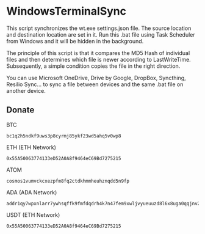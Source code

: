 # WindowsTerminalSync
This script synchronizes the wt.exe settings.json file. The source location and destination location are set in it. Run this .bat file using Task Scheduler from Windows and it will be hidden in the background.

The principle of this script is that it compares the MD5 Hash of individual files and then determines which file is newer according to LastWriteTime. Subsequently, a simple condition copies the file in the right direction.

You can use Microsoft OneDrive, Drive by Google, DropBox, Syncthing, Resilio Sync... to sync a file between devices and the same .bat file on another device.


## Donate

BTC
```
bc1q2h5ndkf9uws3p8cyrmj85ykf23wd5ahq5v0wp8
```
ETH (ETH Network)
```
0x55A50063774133eD52A0A8f9464eC69Bd7275215
```
ATOM
```
cosmos1vumvckcxezpfm8fq2ctdkhmmheuhznqdd5n9fp
```
ADA (ADA Network)
```
addr1qy7wpxnlarr7ywhsqffk9fmfdqdrh4k7n47fem9xwljvyueuuzd8l6x8uga0qqjnv2nkj6q680tda8tunnk2valycfesmcc6ur
```
USDT (ETH Network)
```
0x55A50063774133eD52A0A8f9464eC69Bd7275215
```
